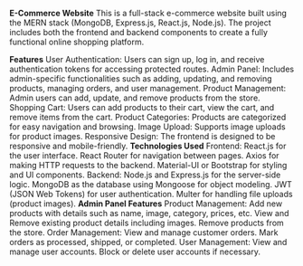 **E-Commerce Website**
This is a full-stack e-commerce website built using the MERN stack (MongoDB, Express.js, React.js, Node.js). The project includes both the frontend and backend components to create a fully functional online shopping platform.

**Features**
User Authentication: Users can sign up, log in, and receive authentication tokens for accessing protected routes.
Admin Panel: Includes admin-specific functionalities such as adding, updating, and removing products, managing orders, and user management.
Product Management: Admin users can add, update, and remove products from the store.
Shopping Cart: Users can add products to their cart, view the cart, and remove items from the cart.
Product Categories: Products are categorized for easy navigation and browsing.
Image Upload: Supports image uploads for product images.
Responsive Design: The frontend is designed to be responsive and mobile-friendly.
**Technologies Used**
Frontend:
React.js for the user interface.
React Router for navigation between pages.
Axios for making HTTP requests to the backend.
Material-UI or Bootstrap for styling and UI components.
Backend:
Node.js and Express.js for the server-side logic.
MongoDB as the database using Mongoose for object modeling.
JWT (JSON Web Tokens) for user authentication.
Multer for handling file uploads (product images).
**Admin Panel Features**
Product Management:
Add new products with details such as name, image, category, prices, etc.
View and Remove existing product details including images.
Remove products from the store.
Order Management:
View and manage customer orders.
Mark orders as processed, shipped, or completed.
User Management:
View and manage user accounts.
Block or delete user accounts if necessary.
